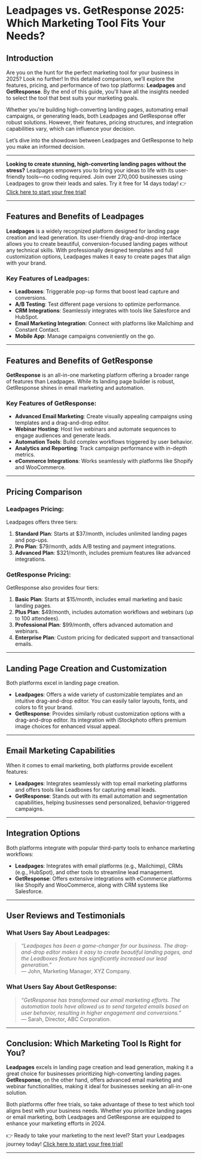# Leadpages vs. GetResponse 2025: Which Marketing Tool Fits Your Needs?

## Introduction

Are you on the hunt for the perfect marketing tool for your business in 2025? Look no further! In this detailed comparison, we’ll explore the features, pricing, and performance of two top platforms: **Leadpages** and **GetResponse**. By the end of this guide, you'll have all the insights needed to select the tool that best suits your marketing goals.

Whether you're building high-converting landing pages, automating email campaigns, or generating leads, both Leadpages and GetResponse offer robust solutions. However, their features, pricing structures, and integration capabilities vary, which can influence your decision.

Let’s dive into the showdown between Leadpages and GetResponse to help you make an informed decision.

---

**Looking to create stunning, high-converting landing pages without the stress?** Leadpages empowers you to bring your ideas to life with its user-friendly tools—no coding required. Join over 270,000 businesses using Leadpages to grow their leads and sales. Try it free for 14 days today! 👉 [Click here to start your free trial!](https://bit.ly/LEadPages)

---

## Features and Benefits of Leadpages

**Leadpages** is a widely recognized platform designed for landing page creation and lead generation. Its user-friendly drag-and-drop interface allows you to create beautiful, conversion-focused landing pages without any technical skills. With professionally designed templates and full customization options, Leadpages makes it easy to create pages that align with your brand.

### Key Features of Leadpages:
- **Leadboxes**: Triggerable pop-up forms that boost lead capture and conversions.
- **A/B Testing**: Test different page versions to optimize performance.
- **CRM Integrations**: Seamlessly integrates with tools like Salesforce and HubSpot.
- **Email Marketing Integration**: Connect with platforms like Mailchimp and Constant Contact.
- **Mobile App**: Manage campaigns conveniently on the go.

---

## Features and Benefits of GetResponse

**GetResponse** is an all-in-one marketing platform offering a broader range of features than Leadpages. While its landing page builder is robust, GetResponse shines in email marketing and automation.

### Key Features of GetResponse:
- **Advanced Email Marketing**: Create visually appealing campaigns using templates and a drag-and-drop editor.
- **Webinar Hosting**: Host live webinars and automate sequences to engage audiences and generate leads.
- **Automation Tools**: Build complex workflows triggered by user behavior.
- **Analytics and Reporting**: Track campaign performance with in-depth metrics.
- **eCommerce Integrations**: Works seamlessly with platforms like Shopify and WooCommerce.

---

## Pricing Comparison

### Leadpages Pricing:
Leadpages offers three tiers:
1. **Standard Plan**: Starts at $37/month, includes unlimited landing pages and pop-ups.
2. **Pro Plan**: $79/month, adds A/B testing and payment integrations.
3. **Advanced Plan**: $321/month, includes premium features like advanced integrations.

### GetResponse Pricing:
GetResponse also provides four tiers:
1. **Basic Plan**: Starts at $15/month, includes email marketing and basic landing pages.
2. **Plus Plan**: $49/month, includes automation workflows and webinars (up to 100 attendees).
3. **Professional Plan**: $99/month, offers advanced automation and webinars.
4. **Enterprise Plan**: Custom pricing for dedicated support and transactional emails.

---

## Landing Page Creation and Customization

Both platforms excel in landing page creation.

- **Leadpages**: Offers a wide variety of customizable templates and an intuitive drag-and-drop editor. You can easily tailor layouts, fonts, and colors to fit your brand.
- **GetResponse**: Provides similarly robust customization options with a drag-and-drop editor. Its integration with iStockphoto offers premium image choices for enhanced visual appeal.

---

## Email Marketing Capabilities

When it comes to email marketing, both platforms provide excellent features:

- **Leadpages**: Integrates seamlessly with top email marketing platforms and offers tools like Leadboxes for capturing email leads.
- **GetResponse**: Stands out with its email automation and segmentation capabilities, helping businesses send personalized, behavior-triggered campaigns.

---

## Integration Options

Both platforms integrate with popular third-party tools to enhance marketing workflows:

- **Leadpages**: Integrates with email platforms (e.g., Mailchimp), CRMs (e.g., HubSpot), and other tools to streamline lead management.
- **GetResponse**: Offers extensive integrations with eCommerce platforms like Shopify and WooCommerce, along with CRM systems like Salesforce.

---

## User Reviews and Testimonials

### What Users Say About Leadpages:
> *“Leadpages has been a game-changer for our business. The drag-and-drop editor makes it easy to create beautiful landing pages, and the Leadboxes feature has significantly increased our lead generation.”*  
— John, Marketing Manager, XYZ Company.

### What Users Say About GetResponse:
> *“GetResponse has transformed our email marketing efforts. The automation tools have allowed us to send targeted emails based on user behavior, resulting in higher engagement and conversions.”*  
— Sarah, Director, ABC Corporation.

---

## Conclusion: Which Marketing Tool Is Right for You?

**Leadpages** excels in landing page creation and lead generation, making it a great choice for businesses prioritizing high-converting landing pages. **GetResponse**, on the other hand, offers advanced email marketing and webinar functionalities, making it ideal for businesses seeking an all-in-one solution.

Both platforms offer free trials, so take advantage of these to test which tool aligns best with your business needs. Whether you prioritize landing pages or email marketing, both Leadpages and GetResponse are equipped to enhance your marketing efforts in 2024.

👉 Ready to take your marketing to the next level? Start your Leadpages journey today! [Click here to start your free trial!](https://bit.ly/LEadPages)

---
